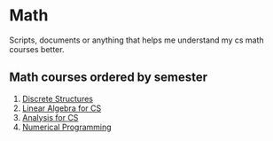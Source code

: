 # Math
Scripts, documents or anything that helps me understand my cs math courses better.


## Math courses ordered by semester

1. [Discrete Structures](RoW171/Math/blob/master/1%20Discrete%20Structures/DiscreteStructures.md)
2. [Linear Algebra for CS](RoW171/Math/blob/master/2%20Linear%20Algebra%20for%20CS/LinearAlgebra.md)
3. [Analysis for CS](RoW171/Math/blob/master/3%20Analysis%20for%20CS/Analysis.md)
4. [Numerical Programming](RoW171/Math/blob/master/4%20Numerical%20Programming/NumericalProgramming.md)



